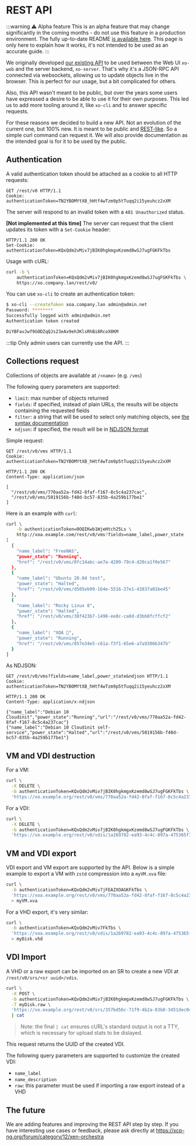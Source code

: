 # REST API

:::warning ⚠️ Alpha feature
This is an alpha feature that may change significantly in the coming months - do not use this feature in a production environment. The fully up-to-date README [is available here](https://github.com/vatesfr/xen-orchestra/blob/master/packages/xo-server/docs/rest-api.md). This page is only here to explain how it works, it's not intended to be used as an accurate guide.
:::

We originally developed [our existing API](architecture.html#api) to be used between the Web UI `xo-web` and the server backend, `xo-server`. That's why it's a JSON-RPC API connected via websockets, allowing us to update objects live in the browser. This is perfect for our usage, but a bit complicated for others.

Also, this API wasn't meant to be public, but over the years some users have expressed a desire to be able to use it for their own purposes. This led us to add more tooling around it, like `xo-cli` and to answer specific requests.

For these reasons we decided to build a new API. Not an evolution of the current one, but 100% new. It is meant to be public and [REST-like](https://en.wikipedia.org/wiki/Representational_state_transfer). So a simple curl command can request it. We will also provide documentation as the intended goal is for it to be used by the public.

## Authentication

A valid authentication token should be attached as a cookie to all HTTP
requests:

```http
GET /rest/v0 HTTP/1.1
Cookie: authenticationToken=TN2YBOMYtXB_hHtf4wTzm9p5tTuqq2i15yeuhcz2xXM
```

The server will respond to an invalid token with a `401 Unauthorized` status.

**[Not implemented at this time]** The server can request that the client updates its token with a `Set-Cookie` header:

```http
HTTP/1.1 200 OK
Set-Cookie: authenticationToken=KQxQdm2vMiv7jBIK0hgkmgxKzemd8wSJ7ugFGKFkTbs
```

Usage with cURL:

```bash
curl -b \
    authenticationToken=KQxQdm2vMiv7jBIK0hgkmgxKzemd8wSJ7ugFGKFkTbs \
    https://xo.company.lan/rest/v0/
```

You can use `xo-cli` to create an authentication token:

```bash
$ xo-cli --createToken xoa.company.lan admin@admin.net
Password: ********
Successfully logged with admin@admin.net
Authentication token created

DiYBFavJwf9GODZqQJs23eAx9eh3KlsRhBi8RcoX0KM
```

:::tip
Only admin users can currently use the API.
:::

## Collections request

Collections of objects are available at `/<name>` (e.g. `/vms`)

The following query parameters are supported:

- `limit`: max number of objects returned
- `fields`: if specified, instead of plain URLs, the results will be objects containing the requested fields
- `filter`: a string that will be used to select only matching objects, see [the syntax documentation](manage_infrastructure.md#live-filter-search)
- `ndjson`: if specified, the result will be in [NDJSON format](http://ndjson.org/)

Simple request:

```http
GET /rest/v0/vms HTTP/1.1
Cookie: authenticationToken=TN2YBOMYtXB_hHtf4wTzm9p5tTuqq2i15yeuhcz2xXM

HTTP/1.1 200 OK
Content-Type: application/json

[
  "/rest/v0/vms/770aa52a-fd42-8faf-f167-8c5c4a237cac",
  "/rest/v0/vms/5019156b-f40d-bc57-835b-4a259b177be1"
]
```

Here is an example with `curl`:

```bash
curl \
    -b authenticationToken=0OQIKwb1WjeHtch25Ls \
    http://xoa.example.com/rest/v0/vms?fields=name_label,power_state
[
  {
    "name_label": "FreeNAS",
    "power_state": "Running",
    "href": "/rest/v0/vms/0fc14abc-ae7a-4209-79c4-d20ca1f0e567"
  },
  {
    "name_label": "Ubuntu 20.04 test",
    "power_state": "Halted",
    "href": "/rest/v0/vms/d505eb99-164e-5516-27e1-43837a01be45"
  },
  {
    "name_label": "Rocky Linux 8",
    "power_state": "Halted",
    "href": "/rest/v0/vms/38f423b7-1498-ee8c-ca8d-d3bb8fcffcf2"
  },
  {
    "name_label": "XOA 🎷",
    "power_state": "Running",
    "href": "/rest/v0/vms/857e34e5-c61a-f3f1-65e6-a7a9306b347b"
  }
]
```

As NDJSON:

```http
GET /rest/v0/vms?fields=name_label,power_state&ndjson HTTP/1.1
Cookie: authenticationToken=TN2YBOMYtXB_hHtf4wTzm9p5tTuqq2i15yeuhcz2xXM

HTTP/1.1 200 OK
Content-Type: application/x-ndjson

{"name_label":"Debian 10 Cloudinit","power_state":"Running","url":"/rest/v0/vms/770aa52a-fd42-8faf-f167-8c5c4a237cac"}
{"name_label":"Debian 10 Cloudinit self-service","power_state":"Halted","url":"/rest/v0/vms/5019156b-f40d-bc57-835b-4a259b177be1"}
```

## VM and VDI destruction

For a VM:

```bash
curl \
  -X DELETE \
  -b authenticationToken=KQxQdm2vMiv7jBIK0hgkmgxKzemd8wSJ7ugFGKFkTbs \
  'https://xo.example.org/rest/v0/vms/770aa52a-fd42-8faf-f167-8c5c4a237cac'
```

For a VDI:

```bash
curl \
  -X DELETE \
  -b authenticationToken=KQxQdm2vMiv7jBIK0hgkmgxKzemd8wSJ7ugFGKFkTbs \
  'https://xo.example.org/rest/v0/vdis/1a269782-ea93-4c4c-897a-475365f7b674'
```

## VM and VDI export

VDI export and VM export are supported by the API. Below is a simple example to export a VM with `zstd` compression into a `myVM.xva` file:

```bash
curl \
  -b authenticationToken=KQxQdm2vMiv7jFEAZXOAGKFkTbs \
  'https://xoa.example.org/rest/v0/vms/770aa52a-fd42-8faf-f167-8c5c4a237a12.xva?compress=zstd' \
  > myVM.xva
```

For a VHD export, it's very similar:

```bash
curl \
  -b authenticationToken=KQxQdm2vMiv7FkTbs \
  'https://xoa.example.org/rest/v0/vdis/1a269782-ea93-4c4c-897a-475365f7b674.vhd' \
  > myDisk.vhd
```

## VDI Import

A VHD or a raw export can be imported on an SR to create a new VDI at `/rest/v0/srs/<sr uuid>/vdis`.

```bash
curl \
  -X POST \
  -b authenticationToken=KQxQdm2vMiv7jBIK0hgkmgxKzemd8wSJ7ugFGKFkTbs \
  -T myDisk.raw \
  'https://xo.example.org/rest/v0/srs/357bd56c-71f9-4b2a-83b8-3451dec04b8f/vdis?raw&name_label=my_imported_VDI' \
  | cat
```

> Note: the final `| cat` ensures cURL's standard output is not a TTY, which is necessary for upload stats to be dislayed.

This request returns the UUID of the created VDI.

The following query parameters are supported to customize the created VDI:

- `name_label`
- `name_description`
- `raw`: this parameter must be used if importing a raw export instead of a VHD

## The future

We are adding features and improving the REST API step by step. If you have interesting use cases or feedback, please ask directly at <https://xcp-ng.org/forum/category/12/xen-orchestra>
